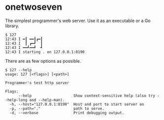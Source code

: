 # onetwoseven

The simplest programmer's web server. Use it as an executable or a Go library.

    $ 127
    12:43 I ━┃ ━━┃┏━┃
    12:43 I  ┃ ┏━┛  ┃
    12:43 I ━━┛━━┛  ┛
    12:43 I starting . on 127.0.0.1:8190

There are as few options as possible.

    $ 127 --help
    usage: 127 [<flags>] [<path>]

    Programmer's test http server

    Flags:
          --help                   Show context-sensitive help (also try --help-long and --help-man).
      -h, --host="127.0.0.1:8190"  Host and port to start server on
      -p, --path="."               path to serve.
      -d, --verbose                Print debugging output.

